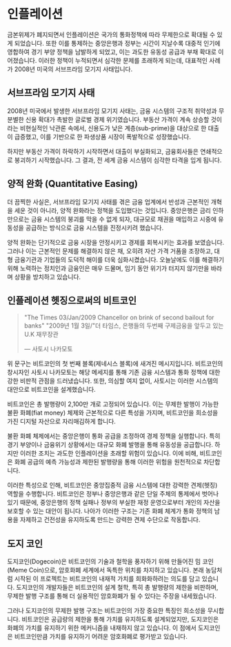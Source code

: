 # 인플레이션
금본위제가 폐지되면서 인플레이션은 국가의 통화정책에 따라 무제한으로 확대될 수 있게 되었습니다. 또한 이를 통제하는 중앙은행과 정부는 시간이 지날수록 대중적 인기에 영합하여 경기 부양 정책을 남발하게 되었고, 이는 과도한 유동성 공급과 부채 확대로 이어졌습니다. 이러한 정책이 누적되면서 심각한 문제를 초래하게 되는데, 대표적인 사례가 2008년 미국의 서브프라임 모기지 사태입니다.

## 서브프라임 모기지 사태
2008년 미국에서 발생한 서브프라임 모기지 사태는, 금융 시스템의 구조적 취약성과 무분별한 신용 확대가 촉발한 글로벌 경제 위기였습니다. 부동산 가격이 계속 상승할 것이라는 비현실적인 낙관론 속에서, 신용도가 낮은 계층(sub-prime)을 대상으로 한 대출이 급증했고, 이를 기반으로 한 파생상품 시장이 폭발적으로 성장했습니다.

하지만 부동산 가격이 하락하기 시작하면서 대출이 부실화되고, 금융회사들은 연쇄적으로 붕괴하기 시작했습니다. 그 결과, 전 세계 금융 시스템이 심각한 타격을 입게 됩니다.

## 양적 완화 (Quantitative Easing)
더 끔찍한 사실은, 서브프라임 모기지 사태를 겪은 금융 업계에서 반성과 근본적인 개혁을 세운 것이 아니라, 양적 완화라는 정책을 도입했다는 것입니다. 중앙은행은 금리 인하만으로는 금융 시스템의 붕괴를 막을 수 없게 되자, 대규모로 채권을 매입하고 시중에 유동성을 공급하는 방식으로 금융 시스템을 진정시키려 했습니다.

양적 완화는 단기적으로 금융 시장을 안정시키고 경제를 회복시키는 효과를 보였습니다. 그러나 이는 근본적인 문제를 해결하지 않은 채, 오히려 자산 가격 거품을 조장하고, 대형 금융기관과 기업들의 도덕적 해이를 더욱 심화시켰습니다. 오늘날에도 이를 해결하기 위해 노력하는 정치인과 금융인은 매우 드물며, 임기 동안 위기가 터지지 않기만을 바라며 상황을 방치하고 있습니다.

## 인플레이션 헷징으로써의 비트코인
> "The Times 03/Jan/2009 Chancellor on brink of second bailout for banks"
> "2009년 1월 3일/"더 타임스, 은행들의 두번째 구제금융을 앞두고 있는 U.K 재무장관
>
> — 사토시 나카모토

위 문구는 비트코인의 첫 번째 블록(제네시스 블록)에 새겨진 메시지입니다. 비트코인의 창시자인 사토시 나카모토는 해당 메세지를 통해 기존 금융 시스템과 통화 정책에 대한 강한 비판적 관점을 드러냈습니다. 또한, 의심할 여지 없이, 사토시는 이러한 시스템의 대안으로 비트코인을 설계했습니다.

비트코인은 총 발행량이 2,100만 개로 고정되어 있습니다. 이는 무제한 발행이 가능한 불환 화폐(fiat money) 체제와 근본적으로 다른 특성을 가지며, 비트코인을 희소성을 가진 디지털 자산으로 자리매김하게 합니다.

불환 화폐 체제에서는 중앙은행이 통화 공급을 조정하여 경제 정책을 실행합니다. 특히 경기 부양이나 금융위기 상황에서는 대규모 화폐 발행을 통해 유동성을 공급합니다. 하지만 이러한 조치는 과도한 인플레이션을 초래할 위험이 있습니다. 이에 비해, 비트코인은 화폐 공급의 예측 가능성과 제한된 발행량을 통해 이러한 위험을 원천적으로 차단합니다.

이러한 특성으로 인해, 비트코인은 중앙집중적 금융 시스템에 대한 강력한 견제(헷징) 역할을 수행합니다. 비트코인은 정부나 중앙은행과 같은 단일 주체의 통제에서 벗어나 있기 때문에, 중앙은행의 정책 실패나 정부의 부실한 재정 운영으로부터 개인의 자산을 보호할 수 있는 대안이 됩니다. 나아가 이러한 구조는 기존 화폐 체계가 통화 정책의 남용을 자제하고 건전성을 유지하도록 만드는 강력한 견제 수단으로 작동합니다.

## 도지 코인
도지코인(Dogecoin)은 비트코인의 기술과 철학을 풍자하기 위해 만들어진 밈 코인(Meme Coin)으로, 암호화폐 세계에서 독특한 위치를 차지하고 있습니다. 본래 농담처럼 시작된 이 프로젝트는 비트코인의 내재적 가치를 희화화하려는 의도를 담고 있습니다. 도지코인의 개발자들은 비트코인의 설계 철학, 특히 총 발행량의 제한을 비판하며, 무제한 발행 구조를 통해 더 실용적인 암호화폐가 될 수 있다는 주장을 내세웠습니다.

그러나 도지코인의 무제한 발행 구조는 비트코인의 가장 중요한 특징인 희소성을 무시합니다. 비트코인은 공급량의 제한을 통해 가치를 유지하도록 설계되었지만, 도지코인은 화폐의 가치를 유지하기 위한 메커니즘을 내재하지 않고 있습니다. 이 점에서 도지코인은 비트코인만큼 가치를 유지하기 어려운 암호화폐로 평가받고 있습니다.